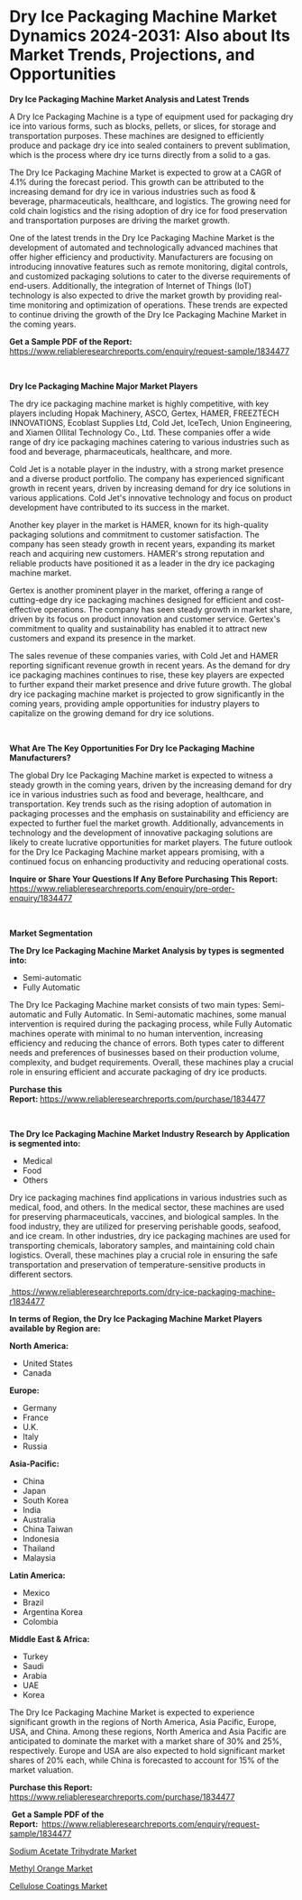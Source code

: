 <p><h1>Dry Ice Packaging Machine Market Dynamics 2024-2031: Also about Its Market Trends, Projections, and Opportunities</h1></p><p><strong>Dry Ice Packaging Machine Market Analysis and Latest Trends</strong></p>
<p><p>A Dry Ice Packaging Machine is a type of equipment used for packaging dry ice into various forms, such as blocks, pellets, or slices, for storage and transportation purposes. These machines are designed to efficiently produce and package dry ice into sealed containers to prevent sublimation, which is the process where dry ice turns directly from a solid to a gas.</p><p>The Dry Ice Packaging Machine Market is expected to grow at a CAGR of 4.1% during the forecast period. This growth can be attributed to the increasing demand for dry ice in various industries such as food & beverage, pharmaceuticals, healthcare, and logistics. The growing need for cold chain logistics and the rising adoption of dry ice for food preservation and transportation purposes are driving the market growth.</p><p>One of the latest trends in the Dry Ice Packaging Machine Market is the development of automated and technologically advanced machines that offer higher efficiency and productivity. Manufacturers are focusing on introducing innovative features such as remote monitoring, digital controls, and customized packaging solutions to cater to the diverse requirements of end-users. Additionally, the integration of Internet of Things (IoT) technology is also expected to drive the market growth by providing real-time monitoring and optimization of operations. These trends are expected to continue driving the growth of the Dry Ice Packaging Machine Market in the coming years.</p></p>
<p><strong>Get a Sample PDF of the Report:&nbsp;</strong> <a href="https://www.reliableresearchreports.com/enquiry/request-sample/1834477">https://www.reliableresearchreports.com/enquiry/request-sample/1834477</a></p>
<p>&nbsp;</p>
<p><strong>Dry Ice Packaging Machine Major Market Players</strong></p>
<p><p>The dry ice packaging machine market is highly competitive, with key players including Hopak Machinery, ASCO, Gertex, HAMER, FREEZTECH INNOVATIONS, Ecoblast Supplies Ltd, Cold Jet, IceTech, Union Engineering, and Xiamen Ollital Technology Co., Ltd. These companies offer a wide range of dry ice packaging machines catering to various industries such as food and beverage, pharmaceuticals, healthcare, and more.</p><p>Cold Jet is a notable player in the industry, with a strong market presence and a diverse product portfolio. The company has experienced significant growth in recent years, driven by increasing demand for dry ice solutions in various applications. Cold Jet's innovative technology and focus on product development have contributed to its success in the market.</p><p>Another key player in the market is HAMER, known for its high-quality packaging solutions and commitment to customer satisfaction. The company has seen steady growth in recent years, expanding its market reach and acquiring new customers. HAMER's strong reputation and reliable products have positioned it as a leader in the dry ice packaging machine market.</p><p>Gertex is another prominent player in the market, offering a range of cutting-edge dry ice packaging machines designed for efficient and cost-effective operations. The company has seen steady growth in market share, driven by its focus on product innovation and customer service. Gertex's commitment to quality and sustainability has enabled it to attract new customers and expand its presence in the market.</p><p>The sales revenue of these companies varies, with Cold Jet and HAMER reporting significant revenue growth in recent years. As the demand for dry ice packaging machines continues to rise, these key players are expected to further expand their market presence and drive future growth. The global dry ice packaging machine market is projected to grow significantly in the coming years, providing ample opportunities for industry players to capitalize on the growing demand for dry ice solutions.</p></p>
<p>&nbsp;</p>
<p><strong>What Are The Key Opportunities For Dry Ice Packaging Machine Manufacturers?</strong></p>
<p><p>The global Dry Ice Packaging Machine market is expected to witness a steady growth in the coming years, driven by the increasing demand for dry ice in various industries such as food and beverage, healthcare, and transportation. Key trends such as the rising adoption of automation in packaging processes and the emphasis on sustainability and efficiency are expected to further fuel the market growth. Additionally, advancements in technology and the development of innovative packaging solutions are likely to create lucrative opportunities for market players. The future outlook for the Dry Ice Packaging Machine market appears promising, with a continued focus on enhancing productivity and reducing operational costs.</p></p>
<p><strong>Inquire or Share Your Questions If Any Before Purchasing This Report:</strong> <a href="https://www.reliableresearchreports.com/enquiry/pre-order-enquiry/1834477">https://www.reliableresearchreports.com/enquiry/pre-order-enquiry/1834477</a></p>
<p>&nbsp;</p>
<p><strong>Market Segmentation</strong></p>
<p><strong>The Dry Ice Packaging Machine Market Analysis by types is segmented into:</strong></p>
<p><ul><li>Semi-automatic</li><li>Fully Automatic</li></ul></p>
<p><p>The Dry Ice Packaging Machine market consists of two main types: Semi-automatic and Fully Automatic. In Semi-automatic machines, some manual intervention is required during the packaging process, while Fully Automatic machines operate with minimal to no human intervention, increasing efficiency and reducing the chance of errors. Both types cater to different needs and preferences of businesses based on their production volume, complexity, and budget requirements. Overall, these machines play a crucial role in ensuring efficient and accurate packaging of dry ice products.</p></p>
<p><strong>Purchase this Report:&nbsp;</strong><a href="https://www.reliableresearchreports.com/purchase/1834477">https://www.reliableresearchreports.com/purchase/1834477</a></p>
<p>&nbsp;</p>
<p><strong>The Dry Ice Packaging Machine Market Industry Research by Application is segmented into:</strong></p>
<p><ul><li>Medical</li><li>Food</li><li>Others</li></ul></p>
<p><p>Dry ice packaging machines find applications in various industries such as medical, food, and others. In the medical sector, these machines are used for preserving pharmaceuticals, vaccines, and biological samples. In the food industry, they are utilized for preserving perishable goods, seafood, and ice cream. In other industries, dry ice packaging machines are used for transporting chemicals, laboratory samples, and maintaining cold chain logistics. Overall, these machines play a crucial role in ensuring the safe transportation and preservation of temperature-sensitive products in different sectors.</p></p>
<p><a href="https://www.reliableresearchreports.com/dry-ice-packaging-machine-r1834477">&nbsp;https://www.reliableresearchreports.com/dry-ice-packaging-machine-r1834477</a></p>
<p><strong>In terms of Region, the Dry Ice Packaging Machine Market Players available by Region are:</strong></p>
<p>
    <p> <strong> North America: </strong>
        <ul>
            <li>United States</li>
            <li>Canada</li>
        </ul>
        </p> 
    <p> <strong> Europe: </strong>
        <ul>
            <li>Germany</li>
            <li>France</li>
            <li>U.K.</li>
            <li>Italy</li>
            <li>Russia</li>
        </ul>
        </p> 
    <p> <strong> Asia-Pacific: </strong>
        <ul>
            <li>China</li>
            <li>Japan</li>
            <li>South Korea</li>
            <li>India</li>
            <li>Australia</li>
            <li>China Taiwan</li>
            <li>Indonesia</li>
            <li>Thailand</li>
            <li>Malaysia</li>
        </ul>
        </p> 
    <p> <strong> Latin America: </strong>
        <ul>
            <li>Mexico</li>
            <li>Brazil</li>
            <li>Argentina Korea</li>
            <li>Colombia</li>
        </ul>
        </p> 
    <p> <strong> Middle East & Africa: </strong>
        <ul>
            <li>Turkey</li>
            <li>Saudi</li>
            <li>Arabia</li>
            <li>UAE</li>
            <li>Korea</li>
        </ul>
    </p>
    </p>
<p><p>The Dry Ice Packaging Machine Market is expected to experience significant growth in the regions of North America, Asia Pacific, Europe, USA, and China. Among these regions, North America and Asia Pacific are anticipated to dominate the market with a market share of 30% and 25%, respectively. Europe and USA are also expected to hold significant market shares of 20% each, while China is forecasted to account for 15% of the market valuation.</p></p>
<p><strong>Purchase this Report: </strong><a href="https://www.reliableresearchreports.com/purchase/1834477">https://www.reliableresearchreports.com/purchase/1834477</a></p>
<p>&nbsp;<strong>Get a Sample PDF of the Report:&nbsp;&nbsp;</strong><a href="https://www.reliableresearchreports.com/enquiry/request-sample/1834477">https://www.reliableresearchreports.com/enquiry/request-sample/1834477</a></p>
<p><strong></strong></p>
<p><p><a href="https://pretty-mail-caf.notion.site/Sodium-Acetate-Trihydrate-Market-Analysis-and-Sze-Forecasted-for-period-from-2024-to-2031-498dd8f785e94fd6b4e50feca3acc95c">Sodium Acetate Trihydrate Market</a></p><p><a href="https://issuu.com/reportprime-2/docs/methyl-orange-market-size-2030.pptx">Methyl Orange Market</a></p><p><a href="https://flame-sidecar-702.notion.site/Cellulose-Coatings-Market-Size-and-Market-Trends-Complete-Industry-Overview-2024-to-2031-61e9733a1b514543a4d0ef98a4382afa">Cellulose Coatings Market</a></p></p>